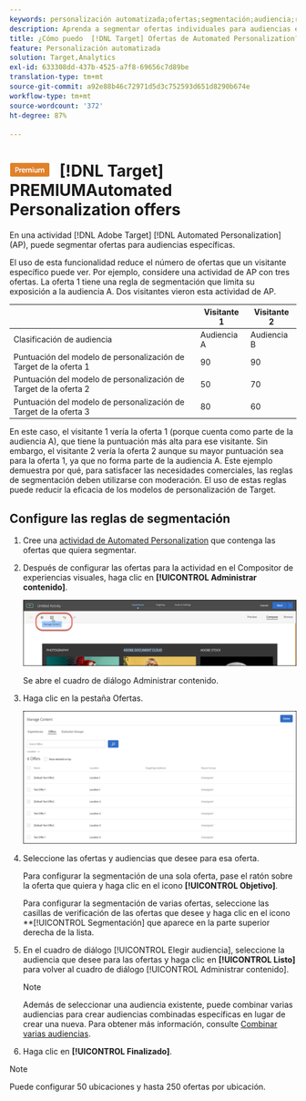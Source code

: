 ```yaml
---
keywords: personalización automatizada;ofertas;segmentación;audiencia;reglas de segmentación;segmentación
description: Aprenda a segmentar ofertas individuales para audiencias específicas mediante una actividad de Automated Personalization (AP) en Adobe Target.
title: ¿Cómo puedo  [!DNL Target] Ofertas de Automated Personalization?
feature: Personalización automatizada
solution: Target,Analytics
exl-id: 633308dd-437b-4525-a7f8-69656c7d89be
translation-type: tm+mt
source-git-commit: a92e88b46c72971d5d3c752593d651d8290b674e
workflow-type: tm+mt
source-wordcount: '372'
ht-degree: 87%

---
```


# ![](/help/assets/premium.png) [!DNL Target] PREMIUMAutomated Personalization offers

En una actividad [!DNL Adobe Target] [!DNL Automated Personalization] (AP), puede segmentar ofertas para audiencias específicas.

El uso de esta funcionalidad reduce el número de ofertas que un visitante específico puede ver. Por ejemplo, considere una actividad de AP con tres ofertas. La oferta 1 tiene una regla de segmentación que limita su exposición a la audiencia A. Dos visitantes vieron esta actividad de AP.

|  | Visitante 1 | Visitante 2 |
|--- |--- |--- |
| Clasificación de audiencia | Audiencia A | Audiencia B |
| Puntuación del modelo de personalización de Target de la oferta 1 | 90 | 90 |
| Puntuación del modelo de personalización de Target de la oferta 2 | 50 | 70 |
| Puntuación del modelo de personalización de Target de la oferta 3 | 80 | 60 |

En este caso, el visitante 1 vería la oferta 1 (porque cuenta como parte de la audiencia A), que tiene la puntuación más alta para ese visitante. Sin embargo, el visitante 2 vería la oferta 2 aunque su mayor puntuación sea para la oferta 1, ya que no forma parte de la audiencia A. Este ejemplo demuestra por qué, para satisfacer las necesidades comerciales, las reglas de segmentación deben utilizarse con moderación. El uso de estas reglas puede reducir la eficacia de los modelos de personalización de Target.

## Configure las reglas de segmentación

1. Cree una [actividad de Automated Personalization](/help/c-activities/t-automated-personalization/create-ap-activity.md) que contenga las ofertas que quiera segmentar.
1. Después de configurar las ofertas para la actividad en el Compositor de experiencias visuales, haga clic en **[!UICONTROL Administrar contenido]**.

   ![Administrar contenido](/help/c-activities/t-automated-personalization/assets/manage-content.png)

   Se abre el cuadro de diálogo Administrar contenido.

1. Haga clic en la pestaña Ofertas.

   ![Página de ofertas](/help/c-activities/t-automated-personalization/assets/manage-content-offers.png)

1. Seleccione las ofertas y audiencias que desee para esa oferta.

   Para configurar la segmentación de una sola oferta, pase el ratón sobre la oferta que quiera y haga clic en el icono **[!UICONTROL Objetivo]**.

   Para configurar la segmentación de varias ofertas, seleccione las casillas de verificación de las ofertas que desee y haga clic en el icono **[!UICONTROL Segmentación] que aparece en la parte superior derecha de la lista.

1. En el cuadro de diálogo [!UICONTROL Elegir audiencia], seleccione la audiencia que desee para las ofertas y haga clic en **[!UICONTROL Listo]** para volver al cuadro de diálogo [!UICONTROL Administrar contenido].

   >[!NOTE]
   >
   >Además de seleccionar una audiencia existente, puede combinar varias audiencias para crear audiencias combinadas específicas en lugar de crear una nueva. Para obtener más información, consulte [Combinar varias audiencias](/help/c-target/combining-multiple-audiences.md#concept_A7386F1EA4394BD2AB72399C225981E5).

1. Haga clic en **[!UICONTROL Finalizado]**.

>[!NOTE]
>
>Puede configurar 50 ubicaciones y hasta 250 ofertas por ubicación.
